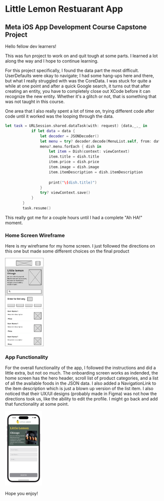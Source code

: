 # Little Lemon Restuarant App
## Meta iOS App Development Course Capstone Project

Hello fellow dev learners!

This was fun project to work on and quit tough at some parts. I learned a lot along the way and I hope to continue learning. 

For this project specifically, I found the data part the most difficult. UserDefaults were okay to navigate; I had some hang-ups here and there, but what I really struggled with was the CoreData. I was stuck for quite a while at one point and after a quick Google search, it turns out that after creating an entity, you have to completely close out XCode before it can recognize the new entity. Whether it's a glitch or not, that is something that was not taught in this course.

One area that I also really spent a lot of time on, trying different code after code until it worked was the looping through the data.

```swift
let task = URLSession.shared.dataTask(with: request) {data,_,_ in
            if let data = data {
                let decoder = JSONDecoder()
                let menu = try? decoder.decode(MenuList.self, from: data)
                menu?.menu.forEach { dish in
                    let item = Dish(context: viewContext)
                    item.title = dish.title
                    item.price = dish.price
                    item.image = dish.image
                    item.itemDescription = dish.itemDescription
                    
                    print("\(dish.title)")
                }
                try? viewContext.save()
            }
        }
        task.resume()
```
This really got me for a couple hours until I had a complete "Ah HA!" moment.


### Home Screen Wireframe
Here is my wireframe for my home screen. I just followed the directions on this one but made some different choices on the final product

<img src="https://github.com/bobbycoleman-dev/LittleLemonRestuarant/blob/main/HomeViewWireframe.png" width=25% height=25%>

### App Functionality
For the overall functionality of the app, I followed the instructions and did a little extra, but not oo much. The onboarding screen works as indended, the home screen has the hero header, scroll list of product categories, and a list of all the available foods in the JSON data. I also added a NavigationLink to the item description which is just a blown up version of the list item. I also noticed that their UX/UI designs (probably made in Figma) was not how the directions took us, like the ability to edit the profile. I might go back and add that functionality at some point.

<img src="https://github.com/bobbycoleman-dev/LittleLemonRestuarant/blob/main/ProjectImages/OnboardingScreen.png" width=24% height=25%>

Hope you enjoy!
